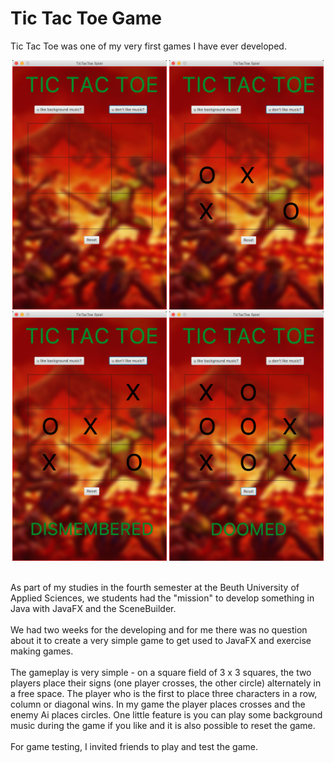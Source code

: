 # Tic Tac Toe Game
Tic Tac Toe was one of my very first games I have ever developed.

<p align="center">
    <img src="./doc/screenshot1.png"  width="49%" height="49%">
    <img src="./doc/screenshot2.png"  width="49%" height="49%">
    <img src="./doc/screenshot3.png"  width="49%" height="49%">
    <img src="./doc/screenshot4.png"  width="49%" height="49%">
</p>
<br/>
As part of my studies in the fourth semester at the Beuth University of Applied Sciences, we students had the "mission" to develop something in Java with JavaFX and the SceneBuilder. 
<br/><br/>
We had two weeks for the developing and for me there was no question about it to create a very simple game to get used to JavaFX and exercise making games.
<br/><br/>
The gameplay is very simple - on a square field of 3 x 3 squares, the two players place their signs (one player crosses, the other circle) alternately in a free space. The player who is the first to place three characters in a row, column or diagonal wins. In my game the player places crosses and the enemy Ai places circles. One little feature is you can play some background music during the game if you like and it is also possible to reset the game.
<br/><br/>
For game testing, I invited friends to play and test the game.
